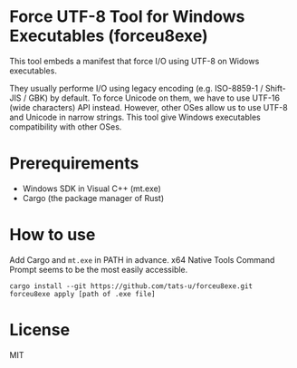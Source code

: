 # Force UTF-8 Tool for Windows Executables (forceu8exe)

This tool embeds a manifest that force I/O using UTF-8 on Widows executables.

They usually performe I/O using legacy encoding (e.g. ISO-8859-1 / Shift-JIS / GBK) by default.
To force Unicode on them, we have to use UTF-16 (wide characters) API instead.
However, other OSes allow us to use UTF-8 and Unicode in narrow strings.
This tool give Windows executables compatibility with other OSes.

# Prerequirements

- Windows SDK in Visual C++ (mt.exe)
- Cargo (the package manager of Rust)

# How to use

Add Cargo and `mt.exe` in PATH in advance.  x64 Native Tools Command Prompt seems to be the most easily accessible.

```pwsh
cargo install --git https://github.com/tats-u/forceu8exe.git
forceu8exe apply [path of .exe file]
```

# License

MIT

